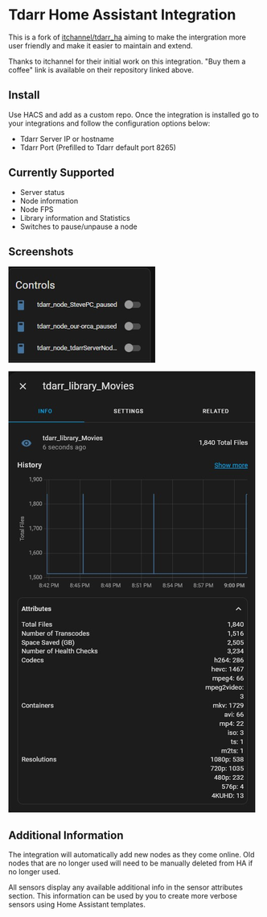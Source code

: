 # Tdarr Home Assistant Integration

This is a fork of [itchannel/tdarr_ha](https://github.com/itchannel/tdarr_ha) aiming to make the intergration more user friendly and make it easier to maintain and extend.

Thanks to itchannel for their initial work on this integration. "Buy them a coffee" link is available on their repository linked above.

## Install

Use HACS and add as a custom repo. Once the integration is installed go to your integrations and follow the configuration options below:

- Tdarr Server IP or hostname
- Tdarr Port (Prefilled to Tdarr default port 8265)

## Currently Supported

- Server status
- Node information
- Node FPS
- Library information and Statistics
- Switches to pause/unpause a node

## Screenshots

![Paused Sensor](https://github.com/itchannel/screenshots/raw/main/tdarr_node_paused.jpg)

![Library Sensor](https://github.com/itchannel/screenshots/raw/main/tdarr_library_sensor.jpg)

## Additional Information

The integration will automatically add new nodes as they come online. Old nodes that are no longer used will need to be manually deleted from HA if no longer used.

All sensors display any available additional info in the sensor attributes section. This information can be used by you to create more verbose sensors using Home Assistant templates. 